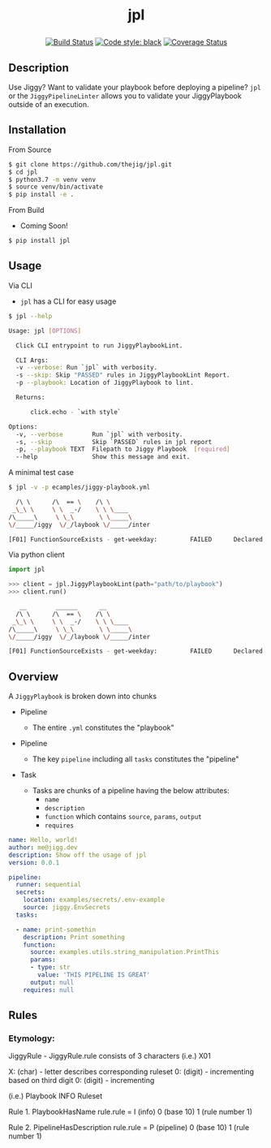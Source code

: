 # <p align="center"> jpl </p>

<p align="center">
<a href="https://travis-ci.com/thejig/jpl"><img alt="Build Status" src="https://travis-ci.com/thejig/jpl.svg?branch=master"></a>
<a href="https://github.com/psf/black"><img alt="Code style: black" src="https://img.shields.io/badge/code%20style-black-000000.svg"></a>
<a href="https://coveralls.io/github/thejig/jpl?branch=master"><img alt="Coverage Status" src="https://coveralls.io/repos/github/thejig/jpl/badge.svg?branch=master"></a>
</p>


## Description
Use Jiggy? Want to validate your playbook before deploying a pipeline?
`jpl` or the `JiggyPipelineLinter` allows you to validate your JiggyPlaybook outside of an execution.


## Installation
From Source
```bash
$ git clone https://github.com/thejig/jpl.git
$ cd jpl
$ python3.7 -m venv venv
$ source venv/bin/activate
$ pip install -e .
```

From Build
* Coming Soon!
```bash
$ pip install jpl
```

## Usage
Via CLI
* `jpl` has a CLI for easy usage
```bash
$ jpl --help

Usage: jpl [OPTIONS]

  Click CLI entrypoint to run JiggyPlaybookLint.

  CLI Args:
  -v --verbose: Run `jpl` with verbosity.
  -s --skip: Skip "PASSED" rules in JiggyPlaybookLint Report.
  -p --playbook: Location of JiggyPlaybook to lint.

  Returns:

      click.echo - `with style`

Options:
  -v, --verbose        Run `jpl` with verbosity.
  -s, --skip           Skip `PASSED` rules in jpl report
  -p, --playbook TEXT  Filepath to Jiggy Playbook  [required]
  --help               Show this message and exit.
```

A minimal test case
```bash
$ jpl -v -p ecamples/jiggy-playbook.yml

  /\ \      /\  == \    /\ \
 _\_\ \     \ \  _-/    \ \ \____
/\_____\     \ \_\       \ \_____\
\/_____/iggy  \/_/laybook \/_____/inter

[F01] FunctionSourceExists - get-weekday:         FAILED      Declared path to function: `examples.utils.dates.GetWeekdayTask` does not exist.

```

Via python client
```python
import jpl

>>> client = jpl.JiggyPlaybookLint(path="path/to/playbook")
>>> client.run()
```

```bash
   __        ______      __
  /\ \      /\  == \    /\ \
 _\_\ \     \ \  _-/    \ \ \____
/\_____\     \ \_\       \ \_____\
\/_____/iggy  \/_/laybook \/_____/inter

[F01] FunctionSourceExists - get-weekday:         FAILED      Declared path to function: `examples.utils.dates.GetWeekdayTask` does not exist.
```

## Overview
A `JiggyPlaybook` is broken down into chunks

* Pipeline
    * The entire `.yml` constitutes the "playbook"

* Pipeline
    * The key `pipeline` including all `tasks` constitutes the "pipeline"

* Task
    * Tasks are chunks of a pipeline having the below attributes:
        * `name`
        * `description`
        * `function` which contains `source`, `params`, `output`
        * `requires`

```yaml
name: Hello, world!
author: me@jigg.dev
description: Show off the usage of jpl
version: 0.0.1

pipeline:
  runner: sequential
  secrets:
    location: examples/secrets/.env-example
    source: jiggy.EnvSecrets
  tasks:

  - name: print-somethin
    description: Print something
    function:
      source: examples.utils.string_manipulation.PrintThis
      params:
      - type: str
        value: 'THIS PIPELINE IS GREAT'
      output: null
    requires: null

```

## Rules
### Etymology:
JiggyRule - JiggyRule.rule consists of 3 characters (i.e.) X01

X: (char) - letter describes corresponding ruleset
0: (digit) - incrementing based on third digit
0: (digit) - incrementing

(i.e.) Playbook INFO Ruleset

Rule 1. PlaybookHasName
rule.rule = I (info) 0 (base 10) 1 (rule number 1)

Rule 2. PipelineHasDescription
rule.rule = P (pipeline) 0 (base 10) 1 (rule number 1)
